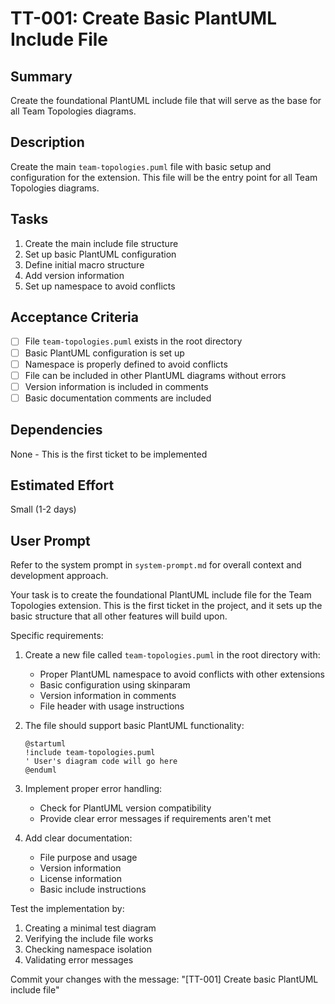 # TT-001: Create Basic PlantUML Include File

## Summary
Create the foundational PlantUML include file that will serve as the base for all Team Topologies diagrams.

## Description
Create the main `team-topologies.puml` file with basic setup and configuration for the extension. This file will be the entry point for all Team Topologies diagrams.

## Tasks
1. Create the main include file structure
2. Set up basic PlantUML configuration
3. Define initial macro structure
4. Add version information
5. Set up namespace to avoid conflicts

## Acceptance Criteria
- [ ] File `team-topologies.puml` exists in the root directory
- [ ] Basic PlantUML configuration is set up
- [ ] Namespace is properly defined to avoid conflicts
- [ ] File can be included in other PlantUML diagrams without errors
- [ ] Version information is included in comments
- [ ] Basic documentation comments are included

## Dependencies
None - This is the first ticket to be implemented

## Estimated Effort
Small (1-2 days)

## User Prompt
Refer to the system prompt in `system-prompt.md` for overall context and development approach.

Your task is to create the foundational PlantUML include file for the Team Topologies extension. This is the first ticket in the project, and it sets up the basic structure that all other features will build upon.

Specific requirements:

1. Create a new file called `team-topologies.puml` in the root directory with:
   - Proper PlantUML namespace to avoid conflicts with other extensions
   - Basic configuration using skinparam
   - Version information in comments
   - File header with usage instructions

2. The file should support basic PlantUML functionality:
   ```plantuml
   @startuml
   !include team-topologies.puml
   ' User's diagram code will go here
   @enduml
   ```

3. Implement proper error handling:
   - Check for PlantUML version compatibility
   - Provide clear error messages if requirements aren't met

4. Add clear documentation:
   - File purpose and usage
   - Version information
   - License information
   - Basic include instructions

Test the implementation by:
1. Creating a minimal test diagram
2. Verifying the include file works
3. Checking namespace isolation
4. Validating error messages

Commit your changes with the message: "[TT-001] Create basic PlantUML include file"
